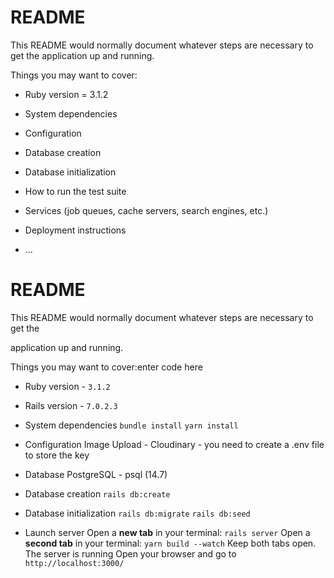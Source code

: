 # README

This README would normally document whatever steps are necessary to get the
application up and running.

Things you may want to cover:

* Ruby version = 3.1.2

* System dependencies

* Configuration

* Database creation

* Database initialization

* How to run the test suite

* Services (job queues, cache servers, search engines, etc.)

* Deployment instructions

* ...


# README



This README would normally document whatever steps are necessary to get the

application up and running.



Things you may want to cover:enter code here



 - Ruby version - `3.1.2`

 - Rails version - `7.0.2.3`

 - System dependencies
	 `bundle install`
	  `yarn install`

 - Configuration
		Image Upload - Cloudinary  - you need to create a .env file to store the key

 - Database
	PostgreSQL - psql (14.7)

 -  Database creation
	 `rails db:create`

 - Database initialization
	   `rails db:migrate`
	   `rails db:seed`

 - Launch  server
	Open a  **new tab**  in your terminal: `rails server`
	Open a  **second tab**  in your terminal: `yarn build --watch`
	Keep both tabs open. The server is running Open your browser and go to  `http://localhost:3000/`
